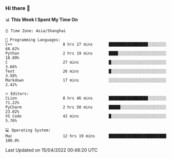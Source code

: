 ### Hi there 👋


<!--START_SECTION:waka-->
📊 **This Week I Spent My Time On** 

```text
⌚︎ Time Zone: Asia/Shanghai

💬 Programming Languages: 
C++                      8 hrs 27 mins       █████████████████░░░░░░░░   68.62% 
Python                   2 hrs 19 mins       ████░░░░░░░░░░░░░░░░░░░░░   18.89% 
C                        27 mins             █░░░░░░░░░░░░░░░░░░░░░░░░   3.66% 
Text                     26 mins             █░░░░░░░░░░░░░░░░░░░░░░░░   3.58% 
Markdown                 17 mins             ░░░░░░░░░░░░░░░░░░░░░░░░░   2.42%

🔥 Editors: 
CLion                    8 hrs 46 mins       █████████████████░░░░░░░░   71.22% 
PyCharm                  2 hrs 50 mins       █████░░░░░░░░░░░░░░░░░░░░   23.02% 
VS Code                  42 mins             █░░░░░░░░░░░░░░░░░░░░░░░░   5.76%

💻 Operating System: 
Mac                      12 hrs 19 mins      █████████████████████████   100.0%

```


 Last Updated on 15/04/2022 00:48:20 UTC
<!--END_SECTION:waka-->

<!--
**SillyPasty/SillyPasty** is a ✨ _special_ ✨ repository because its `README.md` (this file) appears on your GitHub profile.

Here are some ideas to get you started:

- 🔭 I’m currently working on ...
- 🌱 I’m currently learning ...
- 👯 I’m looking to collaborate on ...
- 🤔 I’m looking for help with ...
- 💬 Ask me about ...
- 📫 How to reach me: ...
- 😄 Pronouns: ...
- ⚡ Fun fact: ...
-->


